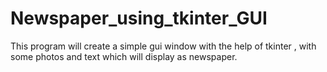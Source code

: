 # Newspaper_using_tkinter_GUI
This program will create a simple gui window with the help of tkinter , with some photos and text which will display as newspaper.
